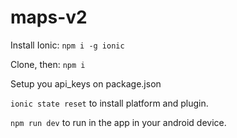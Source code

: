 # maps-v2

Install Ionic:
`npm i -g ionic`

Clone, then:
`npm i`

Setup you api_keys on package.json

`ionic state reset` to install platform and plugin.

`npm run dev` to run in the app in your android device.
